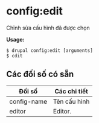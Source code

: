 # config:edit
Chỉnh sửa cấu hình đã được chọn

**Usage:**
```
$ drupal config:edit [arguments]
$ cdit  
```

## Các đối số có sẵn
Đối số | Các chi tiết
---------|-------------
config-name | Tên cấu hình
editor | Editor.
